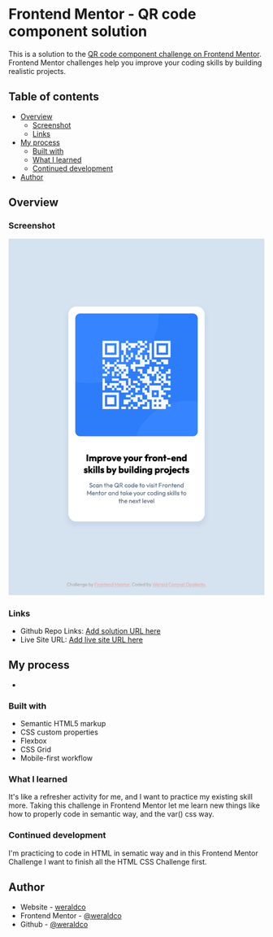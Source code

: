 # Frontend Mentor - QR code component solution

This is a solution to the [QR code component challenge on Frontend Mentor](https://www.frontendmentor.io/challenges/qr-code-component-iux_sIO_H). Frontend Mentor challenges help you improve your coding skills by building realistic projects.

## Table of contents

- [Overview](#overview)
  - [Screenshot](#screenshot)
  - [Links](#links)
- [My process](#my-process)
  - [Built with](#built-with)
  - [What I learned](#what-i-learned)
  - [Continued development](#continued-development)
- [Author](#author)

## Overview

### Screenshot

![](./screenshot.png)

### Links

- Github Repo Links: [Add solution URL here](https://github.com/weraldco/frontendmentor-qr-code-component)
- Live Site URL: [Add live site URL here](https://weraldco.github.io/frontendmentor-qr-code-component/)

## My process

-

### Built with

- Semantic HTML5 markup
- CSS custom properties
- Flexbox
- CSS Grid
- Mobile-first workflow

### What I learned

It's like a refresher activity for me, and I want to practice my existing skill more. Taking this challenge in Frontend Mentor let me learn new things like how to properly code in semantic way, and the var() css way.

### Continued development

I'm practicing to code in HTML in sematic way and in this Frontend Mentor Challenge I want to finish all the HTML CSS Challenge first.

## Author

- Website - [weraldco](https://wcoop.vercel.app)
- Frontend Mentor - [@weraldco](https://www.frontendmentor.io/profile/weraldco)
- Github - [@weraldco](https://github.com/weraldco)
